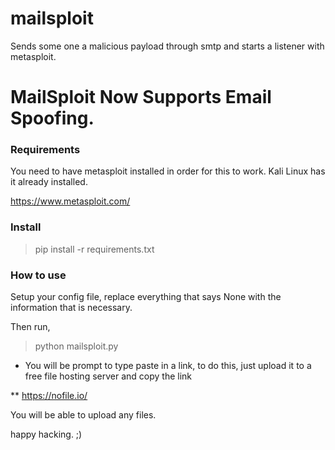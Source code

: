 # mailsploit
Sends some one a malicious payload through smtp and starts a listener with metasploit.

# MailSploit Now Supports Email Spoofing.

### Requirements
You need to have metasploit installed in order for this to work.
Kali Linux has it already installed.

https://www.metasploit.com/


### Install

> pip install -r requirements.txt

### How to use

Setup your config file, replace everything that says None with the information that is necessary.

Then run,

> python mailsploit.py

* You will be prompt to type paste in a link, to do this, just upload it to a free file hosting server and copy the link

** https://nofile.io/  

You will be able to upload any files.

happy hacking. ;)
